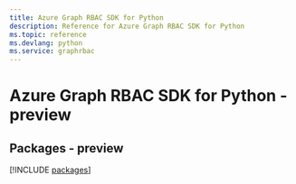 ```yaml
---
title: Azure Graph RBAC SDK for Python
description: Reference for Azure Graph RBAC SDK for Python
ms.topic: reference
ms.devlang: python
ms.service: graphrbac
---
```

# Azure Graph RBAC SDK for Python - preview
## Packages - preview
[!INCLUDE [packages](graph-rbac-index.md)]

